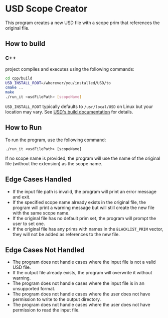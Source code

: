 # USD Scope Creator

This program creates a new USD file with a scope prim that references the original file.


## How to build

### C++
project compiles and executes using the following commands:

```bash
cd cpp/build
USD_INSTALL_ROOT=/wherever/you/installed/USD/to 
cmake ..
make
./run_it <usdFilePath> [scopeName]
```

`USD_INSTALL_ROOT` typically defaults to `/usr/local/USD`
on Linux but your location may vary.
See [USD's build documentation](https://github.com/PixarAnimationStudios/USD#3-run-the-script) for details.



## How to Run

To run the program, use the following command:

```./run_it <usdFilePath> [scopeName]```

If no scope name is provided, the program will use the name of the original file (without the extension) as the scope name.

## Edge Cases Handled

- If the input file path is invalid, the program will print an error message and exit.
- If the specified scope name already exists in the original file, the program will print a warning message but will still create the new file with the same scope name.
- If the original file has no default prim set, the program will prompt the user to set one.
- If the original file has any prims with names in the `BLACKLIST_PRIM` vector, they will not be added as references to the new file.

## Edge Cases Not Handled

- The program does not handle cases where the input file is not a valid USD file.
- If the output file already exists, the program will overwrite it without warning.
- The program does not handle cases where the input file is in an unsupported format.
- The program does not handle cases where the user does not have permission to write to the output directory.
- The program does not handle cases where the user does not have permission to read the input file.
